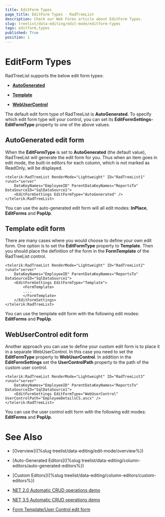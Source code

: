 ```yaml
---
title: EditForm Types
page_title: EditForm Types - RadTreeList
description: Check our Web Forms article about EditForm Types.
slug: treelist/data-editing/edit-mode/editform-types
tags: editform,types
published: True
position: 1
---
```


# EditForm Types



RadTreeList supports the below edit form types:

* **[AutoGenerated](https://www.telerik.com/help/aspnet-ajax/treelist-editform-types.html#Section1_self)**

* **[Template](https://www.telerik.com/help/aspnet-ajax/treelist-editform-types.html#Section2_self)**

* **[WebUserControl](https://www.telerik.com/help/aspnet-ajax/treelist-editform-types.html#Section3_self)**

The default edit form type of RadTreeList is **AutoGenerated**. To specify which edit form type will your control, you can set its **EditFormSettings-EditFormType** property to one of the above values.

## AutoGenerated edit form

When the **EditFormType** is set to **AutoGenerated** (the default value), RadTreeList will generate the edit form for you. Thus when an item goes in edit mode, the built-in editors for each column, which is not marked as ReadOnly, will be displayed.

````ASPNET
<telerik:RadTreeList RenderMode="Lightweight" ID="RadTreeList1" runat="server"
	DataKeyNames="EmployeeID" ParentDataKeyNames="ReportsTo" DataSourceID="SqlDataSource1">
	<EditFormSettings EditFormType="AutoGenerated" />
</telerik:RadTreeList>
````



You can use the auto-generated edit form will all edit modes: **InPlace**, **EditForms** and **PopUp**.

## Template edit form

There are many cases where you would choose to define your own edit form. One option is to set the **EditFormType** property to **Template**. Then you should place the definition of the form in the **FormTemplate** of the RadTreeList control.

````ASPNET
<telerik:RadTreeList RenderMode="Lightweight" ID="RadTreeList2" runat="server"
	DataKeyNames="EmployeeID" ParentDataKeyNames="ReportsTo" DataSourceID="SqlDataSource1">
	<EditFormSettings EditFormType="Template">
		<FormTemplate>
		....
		</FormTemplate>
	</EditFormSettings>
</telerik:RadTreeList>
````



You can use the template edit form with the following edit modes: **EditForms** and **PopUp**.

## WebUserControl edit form

Another approach you can use to define your custom edit form is to place it in a separate WebUserControl. In this case you need to set the **EditFormType** property to **WebUserControl**. In addition in the **EditFormSettings** set the **UserControlPath** property to the path of the custom user control.

````ASPNET
<telerik:RadTreeList RenderMode="Lightweight" ID="RadTreeList3" runat="server" 
	DataKeyNames="EmployeeID" ParentDataKeyNames="ReportsTo" DataSourceID="SqlDataSource1">
	<EditFormSettings EditFormType="WebUserControl" UserControlPath="EmployeeDetailsCS.ascx" />          
</telerik:RadTreeList>
````



You can use the user control edit form with the following edit modes: **EditForms** and **PopUp**.

# See Also

 * [Overview]({%slug treelist/data-editing/edit-mode/overview%})

 * [Auto-Generated Editors]({%slug treelist/data-editing/column-editors/auto-generated-editors%})

 * [Custom Editors]({%slug treelist/data-editing/column-editors/custom-editors%})

 * [NET 2.0 Automatic CRUD operations demo](https://demos.telerik.com/aspnet-ajax/treeList/examples/dataediting/net2automaticdataediting/defaultcs.aspx)

 * [NET 3.5 Automatic CRUD operations demo](https://demos.telerik.com/aspnet-ajax/treeList/examples/dataediting/net35automaticdataediting/defaultcs.aspx)

 * [Form Template/User Control edit form](https://demos.telerik.com/aspnet-ajax-beta/treeList/examples/dataediting/formtemplateusercontrol/defaultcs.aspx)
